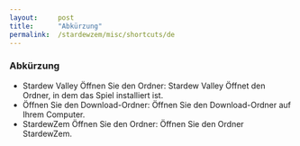 ```yaml
---
layout:     post
title:      "Abkürzung"
permalink:  /stardewzem/misc/shortcuts/de
---
```


### **Abkürzung**

* Stardew Valley Öffnen Sie den Ordner: Stardew Valley Öffnet den Ordner, in dem das Spiel installiert ist.
* Öffnen Sie den Download-Ordner: Öffnen Sie den Download-Ordner auf Ihrem Computer.
* StardewZem Öffnen Sie den Ordner: Öffnen Sie den Ordner StardewZem.

<br/>
<br/>
